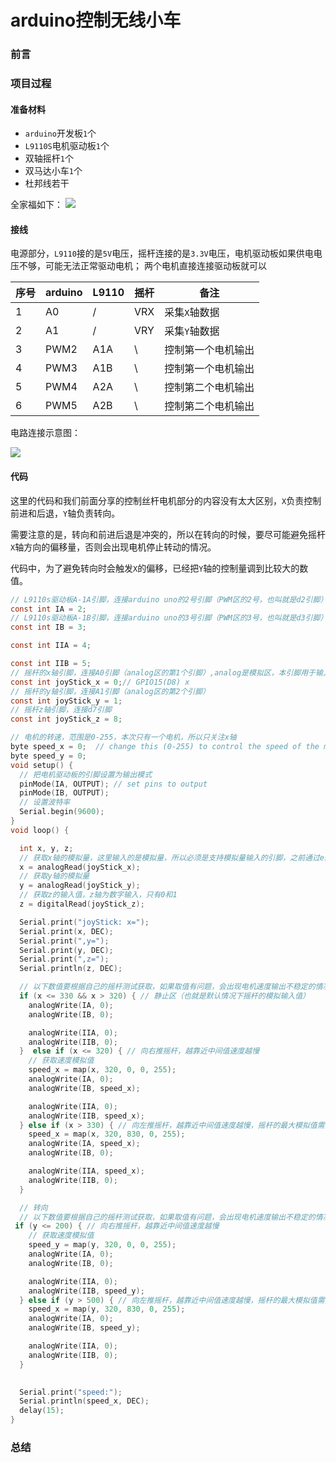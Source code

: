 # arduino控制无线小车

### 前言


### 项目过程

#### 准备材料

- `arduino`开发板`1`个
- `L9110S`电机驱动板`1`个
- 双轴摇杆`1`个
- 双马达小车`1`个
- 杜邦线若干

全家福如下：
![](https://syske-pic-bed.oss-cn-hangzhou.aliyuncs.com/imgs/20230320211504.png)

#### 接线

电源部分，`L9110`接的是`5V`电压，摇杆连接的是`3.3V`电压，电机驱动板如果供电电压不够，可能无法正常驱动电机；
两个电机直接连接驱动板就可以

序号 | arduino | L9110 | 摇杆 | 备注
---  | ---     | ---   | --- | ---
1   | A0      |   /   | VRX  | 采集`X`轴数据
2   | A1      | /    | VRY   | 采集`Y`轴数据
3   |PWM2     |  A1A    | \  | 控制第一个电机输出
4   |PWM3     |  A1B    | \  | 控制第一个电机输出
5   |PWM4     | A2A     | \  | 控制第二个电机输出
6   |PWM5     | A2B     | \  | 控制第二个电机输出


电路连接示意图：

![](https://syske-pic-bed.oss-cn-hangzhou.aliyuncs.com/imgs/20230320220327.png)

#### 代码

这里的代码和我们前面分享的控制丝杆电机部分的内容没有太大区别，`X`负责控制前进和后退，`Y`轴负责转向。

需要注意的是，转向和前进后退是冲突的，所以在转向的时候，要尽可能避免摇杆`X`轴方向的偏移量，否则会出现电机停止转动的情况。

代码中，为了避免转向时会触发`X`的偏移，已经把`Y`轴的控制量调到比较大的数值。

```c
// L9110s驱动板A-1A引脚，连接arduino uno的2号引脚（PWM区的2号，也叫就是d2引脚）
const int IA = 2; 
// L9110s驱动板A-1B引脚，连接arduino uno的3号引脚（PWM区的3号，也叫就是d3引脚）
const int IB = 3;

const int IIA = 4;

const int IIB = 5;
// 摇杆的x轴引脚，连接A0引脚（analog区的第1个引脚）,analog是模拟区，本引脚用于输入模拟信号
const int joyStick_x = 0;// GPIO15(D8) x
// 摇杆的y轴引脚，连接A1引脚（analog区的第2个引脚）
const int joyStick_y = 1;
// 摇杆z轴引脚，连接d7引脚
const int joyStick_z = 8;

// 电机的转速，范围是0-255，本次只有一个电机，所以只关注x轴
byte speed_x = 0;  // change this (0-255) to control the speed of the motor
byte speed_y = 0;
void setup() {
  // 把电机驱动板的引脚设置为输出模式
  pinMode(IA, OUTPUT); // set pins to output
  pinMode(IB, OUTPUT);
  // 设置波特率
  Serial.begin(9600);
}
void loop() {

  int x, y, z;
  // 获取x轴的模拟量，这里输入的是模拟量，所以必须是支持模拟量输入的引脚，之前通过esp8266获取到的值异常，就是因为esp8266没有模拟量输入引脚
  x = analogRead(joyStick_x);
  // 获取y轴的模拟量
  y = analogRead(joyStick_y);
  // 获取z的输入值，z轴为数字输入，只有0和1
  z = digitalRead(joyStick_z);

  Serial.print("joyStick: x=");
  Serial.print(x, DEC);
  Serial.print(",y=");
  Serial.print(y, DEC);
  Serial.print(",z=");
  Serial.println(z, DEC);

  // 以下数值要根据自己的摇杆测试获取，如果取值有问题，会出现电机速度输出不稳定的情况，比如我手里的这款摇杆，静止状态下x轴的值在325-327之间波动，y轴在333-337之间波动
  if (x <= 330 && x > 320) { // 静止区（也就是默认情况下摇杆的模拟输入值）
    analogWrite(IA, 0);
    analogWrite(IB, 0);

    analogWrite(IIA, 0);
    analogWrite(IIB, 0);
  }  else if (x <= 320) { // 向右推摇杆，越靠近中间值速度越慢
    // 获取速度模拟值
    speed_x = map(x, 320, 0, 0, 255);
    analogWrite(IA, 0);
    analogWrite(IB, speed_x);

    analogWrite(IIA, 0);
    analogWrite(IIB, speed_x);
  } else if (x > 330) { // 向左推摇杆，越靠近中间值速度越慢，摇杆的最大模拟值需要实测，我这里最大值是827左右，这里取模拟值的时候一定要包含摇杆的取值范围，否则再靠近边界的时候会出现转速抖动
    speed_x = map(x, 320, 830, 0, 255);
    analogWrite(IA, speed_x);
    analogWrite(IB, 0);

    analogWrite(IIA, speed_x);
    analogWrite(IIB, 0);
  }

  // 转向
  // 以下数值要根据自己的摇杆测试获取，如果取值有问题，会出现电机速度输出不稳定的情况，比如我手里的这款摇杆，静止状态下x轴的值在325-327之间波动，y轴在333-337之间波动
 if (y <= 200) { // 向右推摇杆，越靠近中间值速度越慢
    // 获取速度模拟值
    speed_y = map(y, 320, 0, 0, 255);
    analogWrite(IA, 0);
    analogWrite(IB, 0);

    analogWrite(IIA, 0);
    analogWrite(IIB, speed_y);
  } else if (y > 500) { // 向左推摇杆，越靠近中间值速度越慢，摇杆的最大模拟值需要实测，我这里最大值是827左右，这里取模拟值的时候一定要包含摇杆的取值范围，否则再靠近边界的时候会出现转速抖动
    speed_x = map(y, 320, 830, 0, 255);
    analogWrite(IA, 0);
    analogWrite(IB, speed_y);

    analogWrite(IIA, 0);
    analogWrite(IIB, 0);
  }

  
  Serial.print("speed:");
  Serial.println(speed_x, DEC);
  delay(15);
}
```

### 总结
